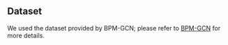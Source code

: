 ## Dataset 
We used the dataset provided by BPM-GCN; please refer to [BPM-GCN](https://github.com/exped1230/BPM-GCN) for more details.